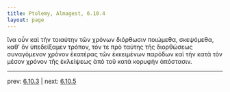 ```yaml
---
title: Ptolemy, Almagest, 6.10.4
layout: page
---
```


ἵνα οὖν καὶ τὴν τοιαύτην τῶν χρόνων διόρθωσιν ποιώμεθα, σκεψόμεθα, καθ' ὃν ὑπεδείξαμεν τρόπον, τόν τε πρὸ ταύτης τῆς διορθώσεως συναγόμενον χρόνον ἑκατέρας τῶν ἐκκειμένων παρόδων καὶ τὴν κατὰ τὸν μέσον χρόνον τῆς ἐκλείψεως ἀπὸ τοῦ κατὰ κορυφὴν ἀπόστασιν. 

---

prev: [6.10.3](../6.10.3/) | next: [6.10.5](../6.10.5/)


